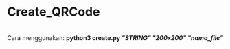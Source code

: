 # Create_QRCode
<img src="" alt="">
<br><br>
Cara menggunakan:
<b>python3 create.py <i>"STRING" "200x200" "nama_file"</i></b>
